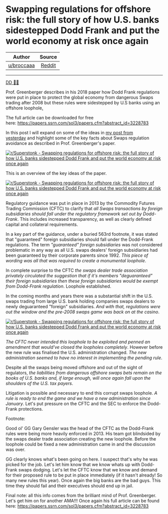 Swapping regulations for offshore risk: the full story of how U.S. banks sidestepped Dodd Frank and put the world economy at risk once again
============================================================================================================================================

| Author       | Source       | 
| :-------------: |:-------------:|
|  [u/broccaaa](https://www.reddit.com/user/broccaaa/) | [Reddit](https://www.reddit.com/r/Superstonk/comments/pc0zhv/swapping_regulations_for_offshore_risk_the_full/) | 

---


[DD 👨‍🔬](https://www.reddit.com/r/Superstonk/search?q=flair_name%3A%22DD%20%F0%9F%91%A8%E2%80%8D%F0%9F%94%AC%22&restrict_sr=1)

Prof. Greenberger describes in his 2018 paper how Dodd Frank regulations were put in place to protect the global economy from dangerous Swaps trading after 2008 but these rules were sidestepped by U.S banks using an offshore loophole[.](https://preview.redd.it/pedg1ttinpj71.png?width=1068&format=png&auto=webp&s=6c87eca431c3bdc53b6a5f04c31d18521d88bc03)

The full article can be downloaded for free here: <https://papers.ssrn.com/sol3/papers.cfm?abstract_id=3228783>

In this post I will expand on some of the ideas in [my post from yesterday](https://www.reddit.com/r/Superstonk/comments/pbibrk/the_start_of_the_swaps_packaging_meme_stocks_up/) and highlight some of the key facts about Swaps regulation avoidance as described in Prof. Greenberger's paper.

[![r/Superstonk - Swapping regulations for offshore risk: the full story of how U.S. banks sidestepped Dodd Frank and put the world economy at risk once again](https://preview.redd.it/pedg1ttinpj71.png?width=1068&format=png&auto=webp&s=6c87eca431c3bdc53b6a5f04c31d18521d88bc03)](https://preview.redd.it/pedg1ttinpj71.png?width=1068&format=png&auto=webp&s=6c87eca431c3bdc53b6a5f04c31d18521d88bc03)

This is an overview of the key ideas of the paper.

[![r/Superstonk - Swapping regulations for offshore risk: the full story of how U.S. banks sidestepped Dodd Frank and put the world economy at risk once again](https://preview.redd.it/jd2iv8fonpj71.png?width=1690&format=png&auto=webp&s=5068f1ca20f75b6fdf8ed8ab50256140d9933d98)](https://preview.redd.it/jd2iv8fonpj71.png?width=1690&format=png&auto=webp&s=5068f1ca20f75b6fdf8ed8ab50256140d9933d98)

Regulatory guidance was put in place in 2013 by the Commodity Futures Trading Commission (CFTC) to clarify that *all Swaps transactions by foreign subsidiaries should fall under the regulatory framework set out by Dodd-Frank*. This includes increased transparency, as well as clearly defined capital and collateral requirements.

In a key part of the guidance, under a buried 563rd footnote, it was stated that "guaranteed" foreign subsidiaries should fall under the Dodd-Frank regulations. The term *"guaranteed" foreign subsidiaries* was not considered problematic in any way as all U.S. swaps dealers' foreign subsidiaries had been guaranteed by their corporate parents since 1992. *This piece of wording was all that was required to create a monumental loophole*.

In complete surprise to the CFTC *the swaps dealer trade association privately circulated the suggestion that if it's members "deguaranteed" their foreign subsidiaries then these foreign subsidiaries would be exempt from Dodd-Frank regulation*. Loophole established.

In the coming months and years there was a substantial shift in the U.S. swaps trading from large U.S. bank holding companies swaps dealers to newly deguaranteed "foreign" subsidiaries. *And with that, regulations were out the window and the pre-2008 swaps game was back on at the casino*.

[![r/Superstonk - Swapping regulations for offshore risk: the full story of how U.S. banks sidestepped Dodd Frank and put the world economy at risk once again](https://preview.redd.it/h71jcuszqpj71.png?width=1687&format=png&auto=webp&s=c4e9b841602a1188ad50484f9eeccd390aed9e28)](https://preview.redd.it/h71jcuszqpj71.png?width=1687&format=png&auto=webp&s=c4e9b841602a1188ad50484f9eeccd390aed9e28)

*The CFTC never intended this loophole to be exploited and penned an amendment that would've closed the loopholes completely*. However before the new rule was finalised the U.S. administration changed. *The new administration seemed to have no interest in implementing the pending rule*.

Despite all the swaps being moved offshore and out of the sight of regulators, *the liabilities from dangerous offshore swaps bets remain on the books of U.S. banks and, if large enough, will once again fall upon the shoulders of the U.S. tax payers*.

Litigation is possible and necessary to end this corrupt swaps loophole. *A rule is ready to end the game and we have a new administration since January*. Let's put pressure on the CFTC and the SEC to enforce the Dodd-Frank protections.

Footnote:

Good ol' GG Gary Gensler was the head of the CFTC as the Dodd-Frank rules were being more heavily enforced in 2013. His team got blindsided by the swaps dealer trade association creating the new loophole. Before the loophole could be fixed a new administration came in and the discussion was over.

GG clearly knows what's been going on here. I suspect that's why he was picked for the job. Let's let him know that we know whats up with Dodd-Frank swaps dodging. Let's let the CFTC know that we know and demand for their proposed rule to be put in place immediately (if it hasn't already! So many new rules this year). Once again the big banks are the bad guys. This time they should fail and their executives should end up in jail.

Final note: all this info comes from the brilliant mind of Prof. Greenberger. Let's get him on for another AMA!!! Once again his full article can be found here: <https://papers.ssrn.com/sol3/papers.cfm?abstract_id=3228783>
